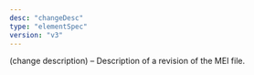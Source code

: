 ```yaml
---
desc: "changeDesc"
type: "elementSpec"
version: "v3"
---
```


(change description) – Description of a revision of the MEI file.